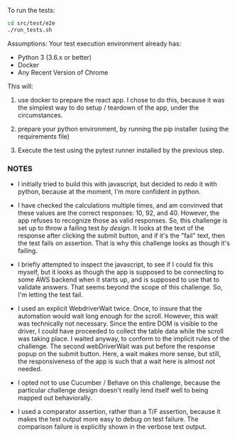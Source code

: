 To run the tests:

```bash
cd src/test/e2e
./run_tests.sh
```

Assumptions: Your test execution environment already has:

* Python 3 (3.6.x or better)
* Docker
* Any Recent Version of Chrome

This will:

1. use docker to prepare the react app. I chose to do this, because it was the simplest way to do setup / teardown of the app, under the circumstances.

2. prepare your python environment, by running the pip installer (using the requirements file)

3. Execute the test using the pytest runner installed by the previous step.

### NOTES

* I initially tried to build this with javascript, but decided to redo it with python, because at the moment, I'm more confident in python.

* I have checked the calculations multiple times, and am convinved that these values are the correct responses: 10, 92, and 40. However, the app refuses to recognize those as valid responses. So, this challenge is set up to throw a failing test *by design*. It looks at the text of the response after clicking the submit button, and if it's the "fail" text, then the test fails on assertion. That is why this challenge looks as though it's failing.

* I briefly attempted to inspect the javascript, to see if I could fix this myself, but it looks as though the app is supposed to be connecting to some AWS backend when it starts up, and is supposed to use that to validate answers. That seems beyond the scope of this challenge. So, I'm letting the test fail.

* I used an explicit WebdriverWait twice. Once, to insure that the automation would wait long enough for the scroll. However, this wait was technically not necessary. Since the entire DOM is visible to the driver, I could have proceeded to collect the table data while the scroll was taking place. I waited anyway, to conform to the implicit rules of the challenge. The second webDriverWait was put before the response popup on the submit button. Here, a wait makes more sense, but still, the responsiveness of the app is such that a wait here is almost not needed.

* I opted not to use Cucumber / Behave on this challenge, because the particular challenge design doesn't really lend itself well to being mapped out behaviorally.

* I used a comparator assertion, rather than a T/F assertion, because it makes the test output more easy to debug on test failure. The comparison failure is explicitly shown in the verbose test output.

